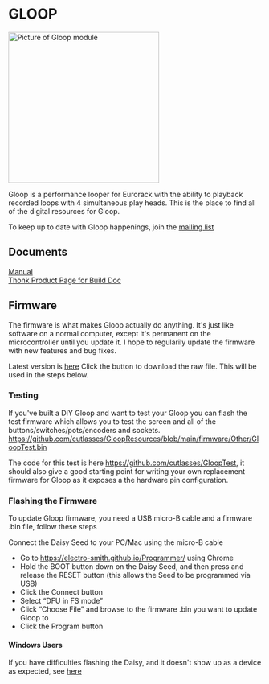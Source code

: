 # GLOOP

<img src="https://www.thonk.co.uk/wp-content/uploads/2024/11/cutlasses-gloop-front-700x700.jpg" alt="Picture of Gloop module" width="300" height="300">


Gloop is a performance looper for Eurorack with the ability to playback recorded loops with 4 simultaneous play heads. This is the place to find all of the digital resources for Gloop.

To keep up to date with Gloop happenings, join the [mailing list](https://www.cutlasses.co.uk/cutlasses-instruments/gloop-update/)

## Documents
[Manual](https://github.com/cutlasses/GloopResources/blob/main/Manuals/Manual%201.2.0.pdf)  
[Thonk Product Page for Build Doc](https://www.thonk.co.uk/shop/cutlasses-gloop/)  

## Firmware

The firmware is what makes Gloop actually do anything. It's just like software on a normal computer, except it's permanent on the microcontroller until you update it. I hope to regularily update the firmware with new features and bug fixes.

Latest version is [here](https://github.com/cutlasses/GloopResources/blob/main/firmware/Gloop_1_2_3.bin) Click the button to download the raw file. This will be used in the steps below.

### Testing

If you've built a DIY Gloop and want to test your Gloop you can flash the test firmware which allows you to test the screen and all of the buttons/switches/pots/encoders and sockets. https://github.com/cutlasses/GloopResources/blob/main/firmware/Other/GloopTest.bin

The code for this test is here https://github.com/cutlasses/GloopTest, it should also give a good starting point for writing your own replacement firmware for Gloop as it exposes a the hardware pin configuration.

### Flashing the Firmware

To update Gloop firmware, you need a USB micro-B cable and a firmware .bin file, follow these steps

Connect the Daisy Seed to your PC/Mac using the micro-B cable
- Go to https://electro-smith.github.io/Programmer/ using Chrome
- Hold the BOOT button down on the Daisy Seed, and then press and release the RESET button (this allows the Seed to be programmed via USB)
- Click the Connect button
- Select “DFU in FS mode”
- Click “Choose File” and browse to the firmware .bin you want to update Gloop to
- Click the Program button

#### Windows Users
If you have difficulties flashing the Daisy, and it doesn't show up as a device as expected, see [here](https://github.com/electro-smith/DaisyWiki/wiki/Using-Zadig-to-Reset-USB-Driver-(Windows-Only)) 


